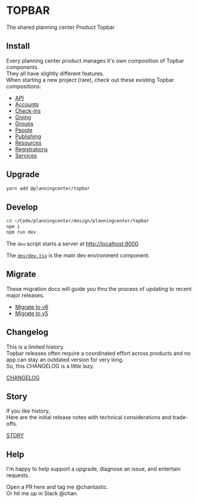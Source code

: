 # TOPBAR

The shared planning center Product Topbar

## Install

Every planning center product manages it's own composition of Topbar components.  
They all have slightly different features.  
When starting a new project (rare), check out these existing Topbar compositions:

- [API](https://github.com/ministrycentered/api/blob/master/app/javascript/components/api_topbar.jsx)
- [Accounts](https://github.com/ministrycentered/accounts/blob/master/app/javascript/components/accounts_topbar.jsx)
- [Check-Ins](https://github.com/ministrycentered/check-ins/blob/master/app/javascript/components/checkins_topbar.js)
- [Giving](https://github.com/ministrycentered/giving/blob/master/app/javascript/application/components/giving_topbar.jsx)
- [Groups](https://github.com/ministrycentered/groups/blob/master/app/javascript/application/components/groups_topbar.js)
- [People](https://github.com/ministrycentered/people/blob/master/app/javascript/components/people_topbar.jsx)
- [Publishing](https://github.com/ministrycentered/publishing/blob/master/app/javascript/src/PublishingTopbar.jsx)
- [Resources](https://github.com/ministrycentered/resources/blob/master/app/javascript/components/ResourcesTopbar.jsx)
- [Registrations](https://github.com/ministrycentered/registrations/blob/master/app/javascript/components/registrations_topbar.jsx)
- [Services](https://github.com/ministrycentered/services/blob/master/app/javascript/components/ServicesTopbar.js)

## Upgrade

```bash
yarn add @planningcenter/topbar
```

## Develop

```bash
cd ~/Code/planningcenter/design/planningcenter/topbar
npm i
npm run dev
```

The `dev` script starts a server at [http://localhost:9000](http://localhost:9000).

The [`dev/dev.tsx`](./dev/dev.tsx) is the main dev environment component.

## Migrate

These migration docs will guide you thru the process of updating to recent major releases.

- [Migrate to v6](./migration/v6.md)
- [Migrate to v5](./migration/v5.md)

## Changelog

This is a limited history.  
Topbar releases often require a coordinated effort across products and no app can stay an outdated version for very long.  
So, this CHANGELOG is a little lazy.

[CHANGELOG](./CHANGELOG.md)

## Story

If you like history,  
Here are the initial release notes with technical considerations and trade-offs.

[STORY](./docs/STORY.md)

## Help

I'm happy to help support a upgrade, diagnose an issue, and entertain requests.

Open a PR here and tag me @chantastic.  
Or hit me up in Slack @chan.
